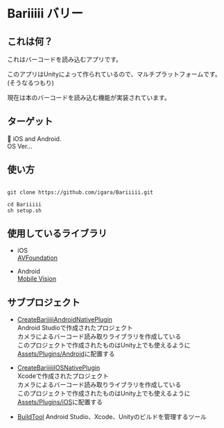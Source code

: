 # Bariiiii バリー


## これは何？

これはバーコードを読み込むアプリです。  

このアプリはUnityによって作られているので、マルチプラットフォームです。  
(そうなるつもり)  

現在は本のバーコードを読み込む機能が実装されています。  

## ターゲット  
:iphone: iOS and Android.  
OS Ver...  

## 使い方

```

git clone https://github.com/igara/Bariiiii.git

cd Bariiiii
sh setup.sh

```

## 使用しているライブラリ

- iOS  
[AVFoundation](https://developer.apple.com/reference/avfoundation)


- Android  
[Mobile Vision](https://developers.google.com/vision/)  

##  サブプロジェクト

- [CreateBariiiiiAndroidNativePlugin](https://github.com/igara/Bariiiii/tree/master/CreateBariiiiiAndroidNativePlugin)  
Android Studioで作成されたプロジェクト  
カメラによるバーコード読み取りライブラリを作成している  
このプロジェクトで作成されたものはUnity上でも使えるように  
[Assets/Plugins/Android](https://github.com/igara/Bariiiii/tree/master/Assets/Plugins/Android)に配置する  

- [CreateBariiiiiIOSNativePlugin](https://github.com/igara/Bariiiii/tree/master/CreateBariiiiiIOSNativePlugin)  
Xcodeで作成されたプロジェクト  
カメラによるバーコード読み取りライブラリを作成している  
このプロジェクトで作成されたものはUnity上でも使えるように  
[Assets/Plugins/iOS](https://github.com/igara/Bariiiii/tree/master/Assets/Plugins/iOS)に配置する  

- [BuildTool](https://github.com/igara/Bariiiii/tree/master/BuildTool)
Android Studio、Xcode、Unityのビルドを管理するツール  
